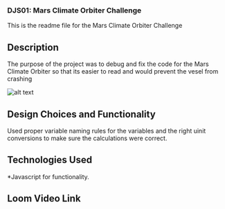 ### DJS01: Mars Climate Orbiter Challenge

This is the readme file for the Mars Climate Orbiter Challenge

## Description

The purpose of the project was to debug and fix the code for the Mars Climate Orbiter so that its easier to read and would prevent the vesel from crashing

![alt text](mars.gif)

## Design Choices and Functionality

Used proper variable naming rules for the variables and the right uinit conversions to make sure the calculations were correct.

## Technologies Used

\*Javascript for functionality.

## Loom Video Link
